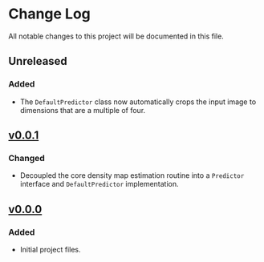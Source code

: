 # Change Log
All notable changes to this project will be documented in this file.

## Unreleased

### Added

- The `DefaultPredictor` class now automatically crops the input image
  to dimensions that are a multiple of four.

## [v0.0.1]

### Changed

- Decoupled the core density map estimation routine into a `Predictor`
  interface and `DefaultPredictor` implementation.

## [v0.0.0]

### Added

- Initial project files.

[v0.0.2]: https://github.com/LEB-EPFL/DEFCoN-ImageJ/releases/tag/0.0.2
[v0.0.1]: https://github.com/LEB-EPFL/DEFCoN-ImageJ/releases/tag/0.0.1
[v0.0.0]: https://github.com/LEB-EPFL/DEFCoN-ImageJ/releases/tag/0.0.0
